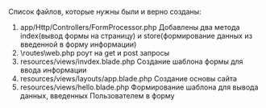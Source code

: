 Список файлов, которые нужны были и верно созданы:
1.	app/Http/Controllers/FormProcessor.php
Добавлены два метода index(вывод формы на страницу) и store(формирование данных из введенной в форму информации)
2.	\routes\web.php
роут на get и post запросы
4.	resources/views/invdex.blade.php 
Создание шаблона формы для ввода информации
5.	resources/views/layouts/app.blade.php 
Создание основы сайта
6.	resources/views/hello.blade.php 
Формирование шаблона для вывода данных, введенных Пользователем в форму
